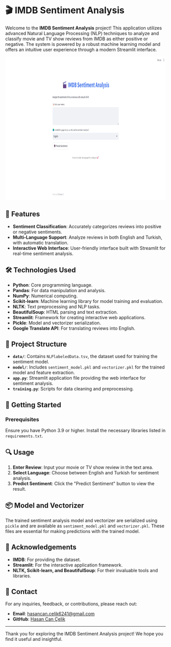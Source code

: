 # 🎬 IMDB Sentiment Analysis

Welcome to the **IMDB Sentiment Analysis** project! This application utilizes advanced Natural Language Processing (NLP) techniques to analyze and classify movie and TV show reviews from IMDB as either positive or negative. The system is powered by a robust machine learning model and offers an intuitive user experience through a modern Streamlit interface.

<img src="images/IMDB-Sentiment-Analysis.png" alt="Sentiment-Analysis" width="800" height="450">  <!-- Add an image relevant to your project -->


## 🚀 Features

- **Sentiment Classification**: Accurately categorizes reviews into positive or negative sentiments.
- **Multi-Language Support**: Analyze reviews in both English and Turkish, with automatic translation.
- **Interactive Web Interface**: User-friendly interface built with Streamlit for real-time sentiment analysis.

## 🛠 Technologies Used

- **Python**: Core programming language.
- **Pandas**: For data manipulation and analysis.
- **NumPy**: Numerical computing.
- **Scikit-learn**: Machine learning library for model training and evaluation.
- **NLTK**: Text preprocessing and NLP tasks.
- **BeautifulSoup**: HTML parsing and text extraction.
- **Streamlit**: Framework for creating interactive web applications.
- **Pickle**: Model and vectorizer serialization.
- **Google Translate API**: For translating reviews into English.

## 📁 Project Structure

- **`data/`**: Contains `NLPlabeledData.tsv`, the dataset used for training the sentiment model.
- **`model/`**: Includes `sentiment_model.pkl` and `vectorizer.pkl` for the trained model and feature extraction.
- **`app.py`**: Streamlit application file providing the web interface for sentiment analysis.
- **`training.py`**: Scripts for data cleaning and preprocessing.

## 🌟 Getting Started

### Prerequisites

Ensure you have Python 3.9 or higher. Install the necessary libraries listed in `requirements.txt`.

## 🔍 Usage

1. **Enter Review**: Input your movie or TV show review in the text area.
2. **Select Language**: Choose between English and Turkish for sentiment analysis.
3. **Predict Sentiment**: Click the "Predict Sentiment" button to view the result.

## 📦 Model and Vectorizer

The trained sentiment analysis model and vectorizer are serialized using `pickle` and are available as `sentiment_model.pkl` and `vectorizer.pkl`. These files are essential for making predictions with the trained model.


## 🙌 Acknowledgements

- **IMDB**: For providing the dataset.
- **Streamlit**: For the interactive application framework.
- **NLTK, Scikit-learn, and BeautifulSoup**: For their invaluable tools and libraries.

## 📧 Contact

For any inquiries, feedback, or contributions, please reach out:

- **Email**: [hasancan.celik6241@gmail.com](mailto:hasancan.celik6241@gmail.com)
- **GitHub**: [Hasan Can Çelik](https://github.com/HasanCan6241)

---

Thank you for exploring the IMDB Sentiment Analysis project! We hope you find it useful and insightful.
